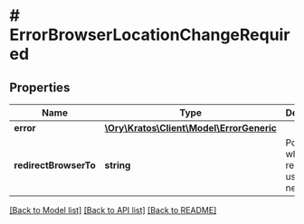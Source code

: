 # # ErrorBrowserLocationChangeRequired

## Properties

Name | Type | Description | Notes
------------ | ------------- | ------------- | -------------
**error** | [**\Ory\Kratos\Client\Model\ErrorGeneric**](ErrorGeneric.md) |  | [optional]
**redirectBrowserTo** | **string** | Points to where to redirect the user to next. | [optional]

[[Back to Model list]](../../README.md#models) [[Back to API list]](../../README.md#endpoints) [[Back to README]](../../README.md)
